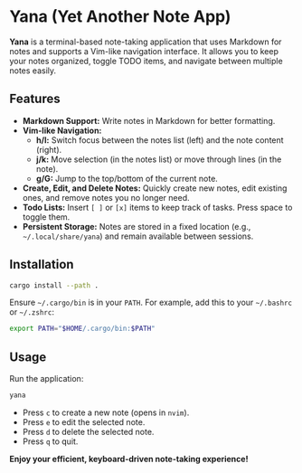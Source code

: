 # Yana (Yet Another Note App)

**Yana** is a terminal-based note-taking application that uses Markdown for notes and supports a Vim-like navigation interface. It allows you to keep your notes organized, toggle TODO items, and navigate between multiple notes easily.

## Features

- **Markdown Support:** Write notes in Markdown for better formatting.
- **Vim-like Navigation:**
  - **h/l:** Switch focus between the notes list (left) and the note content (right).
  - **j/k:** Move selection (in the notes list) or move through lines (in the note).
  - **g/G:** Jump to the top/bottom of the current note.
- **Create, Edit, and Delete Notes:** Quickly create new notes, edit existing ones, and remove notes you no longer need.
- **Todo Lists:** Insert `[ ]` or `[x]` items to keep track of tasks. Press space to toggle them.
- **Persistent Storage:** Notes are stored in a fixed location (e.g., `~/.local/share/yana`) and remain available between sessions.

## Installation

```bash
cargo install --path .
```

Ensure `~/.cargo/bin` is in your `PATH`. For example, add this to your `~/.bashrc` or `~/.zshrc`:

```bash
export PATH="$HOME/.cargo/bin:$PATH"
```

## Usage

Run the application:

```bash
yana
```

- Press `c` to create a new note (opens in `nvim`).
- Press `e` to edit the selected note.
- Press `d` to delete the selected note.
- Press `q` to quit.

**Enjoy your efficient, keyboard-driven note-taking experience!**

